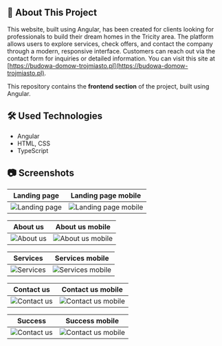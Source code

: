 ## :bookmark_tabs: About This Project

This website, built using Angular, has been created for clients looking for professionals to build their dream homes in the Tricity area. The platform allows users to explore services, check offers, and contact the company through a modern, responsive interface. Customers can reach out via the contact form for inquiries or detailed information. You can visit this site at [https://budowa-domow-trojmiasto.pl](https://budowa-domow-trojmiasto.pl).

This repository contains the **frontend section** of the project, built using Angular.

## :hammer_and_wrench: Used Technologies

* Angular
* HTML, CSS
* TypeScript


## :camera: Screenshots

Landing page      |  Landing page mobile
:------------------------:|:-------------------------:
![Landing page](public/images/screenshots/landing-page.png)  |  ![Landing page mobile](public/images/screenshots/landing-page-mobile.PNG)

About us      |  About us mobile
:------------------------:|:-------------------------:
![About us](public/images/screenshots/about.png)  |  ![About us mobile](public/images/screenshots/about-mobile.PNG)

Services      |  Services mobile
:------------------------:|:-------------------------:
![Services](public/images/screenshots/services.png)  |  ![Services mobile](public/images/screenshots/services-mobile.PNG)

Contact us      |  Contact us mobile
:------------------------:|:-------------------------:
![Contact us](public/images/screenshots/contact.png)  |  ![Contact us mobile](public/images/screenshots/contact-mobile.PNG)

Success      |  Success mobile
:------------------------:|:-------------------------:
![Contact us](public/images/screenshots/success.png)  |  ![Contact us mobile](public/images/screenshots/success-mobile.PNG)
